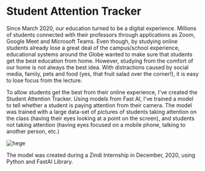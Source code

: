# Student Attention Tracker
Since March 2020, our education turned to be a digital experience. Millions of students connected with their professors through applications as Zoom, Google Meet and Microsoft Teams. Even though, by studying online students already lose a great deal of the campus/school experience, educational systems around the Globe wanted to make sure that students get the best education from home. However, studying from the comfort of our home is not always the best idea. With distractions caused by social media, family, pets and food (yes, that fruit salad over the corner!), it is easy to lose focus from the lecture.

To allow students get the best from their online experience, I've created the Student Attention Tracker. Using models from Fast AI, I've trained a model to tell whether a student is paying attention from their camera. The model was trained with a large data-set of pictures of students taking attention on the class (having their eyes looking at a point on the screen), and students not taking attention (having eyes focused on a mobile phone, talking to another person, etc.)

![hege](https://user-images.githubusercontent.com/64707998/147689938-95d9ecfd-bd53-4e22-a47d-9e3bd5313e88.jpg)

The model was created during a Zindi Internship in December, 2020, using Python and FastAI Library.
